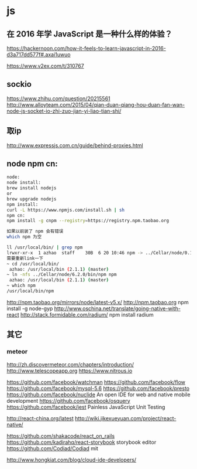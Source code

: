 js
====



##  在 2016 年学 JavaScript 是一种什么样的体验？

https://hackernoon.com/how-it-feels-to-learn-javascript-in-2016-d3a717dd577f#.axai1uwuo

https://www.v2ex.com/t/310767



## sockio
https://www.zhihu.com/question/20215561
http://www.alloyteam.com/2015/04/qian-duan-qiang-hou-duan-fan-wan-node-js-socket-io-zhi-zuo-jian-yi-liao-tian-shi/


## 取ip
http://www.expressjs.com.cn/guide/behind-proxies.html

## node npm cn:
```bash
node:
node install:
brew install nodejs
or
brew upgrade nodejs
npm install:
curl -L https://www.npmjs.com/install.sh | sh
npm cn:
npm install -g cnpm --registry=https://registry.npm.taobao.org

如果以前装了 npm 会有错误
which npm 为空

ll /usr/local/bin/ | grep npm
lrwxr-xr-x  1 azhao  staff    30B  6 20 10:46 npm -> ../Cellar/node/0.10.21/bin/npm
需要重新link一下
~ cd /usr/local/bin/
 azhao: /usr/local/bin (2.1.1) (master)
~ ln -nfs ../Cellar/node/6.2.0/bin/npm npm
 azhao: /usr/local/bin (2.1.1) (master)
~ which npm
/usr/local/bin/npm
```

http://npm.taobao.org/mirrors/node/latest-v5.x/
http://npm.taobao.org
npm install -g node-gyp
http://www.oschina.net/translate/going-native-with-react
http://stack.formidable.com/radium/
npm install radium



## 其它

### meteor
http://zh.discovermeteor.com/chapters/introduction/
http://www.telescopeapp.org
https://www.nitrous.io

https://github.com/facebook/watchman
https://github.com/facebook/flow
https://github.com/facebook/mysql-5.6
https://github.com/facebook/presto
https://github.com/facebook/nuclide An open IDE for web and native mobile development
https://github.com/facebook/osquery
https://github.com/facebook/jest Painless JavaScript Unit Testing

http://react-china.org/latest
http://wiki.jikexueyuan.com/project/react-native/

https://github.com/shakacode/react_on_rails
https://github.com/kadirahq/react-storybook  storybook
editor
https://github.com/Codiad/Codiad mit

http://www.hongkiat.com/blog/cloud-ide-developers/
